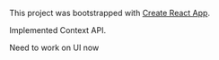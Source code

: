 This project was bootstrapped with [Create React App](https://github.com/facebook/create-react-app).

Implemented Context API.

Need to work on UI now
